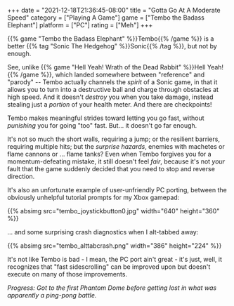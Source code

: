 +++
date = "2021-12-18T21:36:45-08:00"
title = "Gotta Go At A Moderate Speed"
category = ["Playing A Game"]
game = ["Tembo the Badass Elephant"]
platform = ["PC"]
rating = ["Meh"]
+++

{{% game "Tembo the Badass Elephant" %}}Tembo{{% /game %}} is a better {{% tag "Sonic The Hedgehog" %}}Sonic{{% /tag %}}, but not by enough.

See, unlike {{% game "Hell Yeah! Wrath of the Dead Rabbit" %}}Hell Yeah!{{% /game %}}, which landed somewhere between "reference" and "parody" -- Tembo actually channels the <i>spirit</i> of a Sonic game, in that it allows you to turn into a destructive ball and charge through obstacles at high speed.  And it doesn't <i>destroy</i> you when you take damage, instead stealing just a <i>portion</i> of your health meter.  And there are checkpoints!

Tembo makes meaningful strides toward letting you go fast, without <i>punishing</i> you for going "too" fast.  But... it doesn't go far enough.

It's not so much the short walls, requiring a jump; or the resilient barriers, requiring multiple hits; but the <i>surprise hazards</i>, enemies with machetes or flame cannons or ... flame tanks?  Even when Tembo forgives you for a momentum-defeating mistake, it still doesn't feel <i>fair</i>, because it's not <i>your</i> fault that the game suddenly decided that you need to stop and reverse direction.

It's also an unfortunate example of user-unfriendly PC porting, between the obviously unhelpful tutorial prompts for my Xbox gamepad:

{{% absimg src="tembo_joystickbutton0.jpg" width="640" height="360" %}}

... and some surprising crash diagnostics when I alt-tabbed away:

{{% absimg src="tembo_alttabcrash.png" width="386" height="224" %}}

It's not like Tembo is bad - I mean, the PC port ain't great - it's just, well, it recognizes that "fast sidescrolling" can be improved upon but doesn't execute on many of those improvements.

<i>Progress: Got to the first Phantom Dome before getting lost in what was apparently a ping-pong battle.</i>

